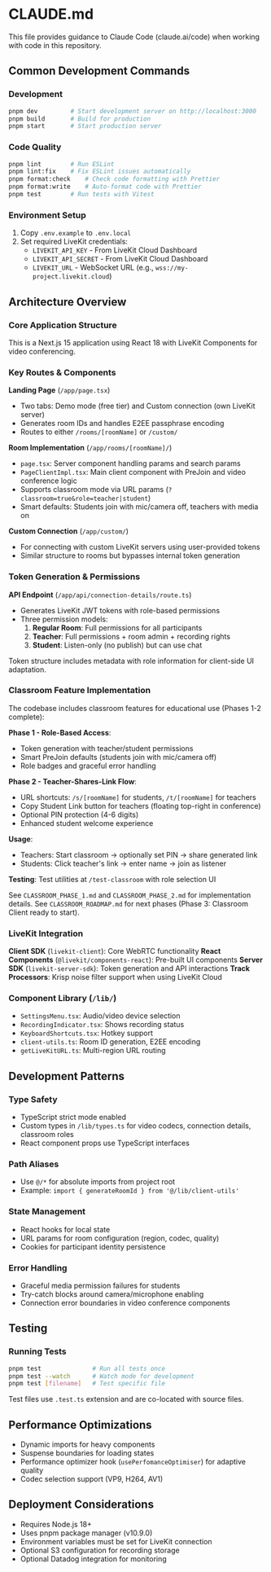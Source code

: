 # CLAUDE.md

This file provides guidance to Claude Code (claude.ai/code) when working with code in this repository.

## Common Development Commands

### Development

```bash
pnpm dev         # Start development server on http://localhost:3000
pnpm build       # Build for production
pnpm start       # Start production server
```

### Code Quality

```bash
pnpm lint        # Run ESLint
pnpm lint:fix    # Fix ESLint issues automatically
pnpm format:check    # Check code formatting with Prettier
pnpm format:write    # Auto-format code with Prettier
pnpm test        # Run tests with Vitest
```

### Environment Setup

1. Copy `.env.example` to `.env.local`
2. Set required LiveKit credentials:
   - `LIVEKIT_API_KEY` - From LiveKit Cloud Dashboard
   - `LIVEKIT_API_SECRET` - From LiveKit Cloud Dashboard
   - `LIVEKIT_URL` - WebSocket URL (e.g., `wss://my-project.livekit.cloud`)

## Architecture Overview

### Core Application Structure

This is a Next.js 15 application using React 18 with LiveKit Components for video conferencing.

### Key Routes & Components

**Landing Page** (`/app/page.tsx`)

- Two tabs: Demo mode (free tier) and Custom connection (own LiveKit server)
- Generates room IDs and handles E2EE passphrase encoding
- Routes to either `/rooms/[roomName]` or `/custom/`

**Room Implementation** (`/app/rooms/[roomName]/`)

- `page.tsx`: Server component handling params and search params
- `PageClientImpl.tsx`: Main client component with PreJoin and video conference logic
- Supports classroom mode via URL params (`?classroom=true&role=teacher|student`)
- Smart defaults: Students join with mic/camera off, teachers with media on

**Custom Connection** (`/app/custom/`)

- For connecting with custom LiveKit servers using user-provided tokens
- Similar structure to rooms but bypasses internal token generation

### Token Generation & Permissions

**API Endpoint** (`/app/api/connection-details/route.ts`)

- Generates LiveKit JWT tokens with role-based permissions
- Three permission models:
  1. **Regular Room**: Full permissions for all participants
  2. **Teacher**: Full permissions + room admin + recording rights
  3. **Student**: Listen-only (no publish) but can use chat

Token structure includes metadata with role information for client-side UI adaptation.

### Classroom Feature Implementation

The codebase includes classroom features for educational use (Phases 1-2 complete):

**Phase 1 - Role-Based Access**:
- Token generation with teacher/student permissions
- Smart PreJoin defaults (students join with mic/camera off)
- Role badges and graceful error handling

**Phase 2 - Teacher-Shares-Link Flow**:
- URL shortcuts: `/s/[roomName]` for students, `/t/[roomName]` for teachers
- Copy Student Link button for teachers (floating top-right in conference)
- Optional PIN protection (4-6 digits)
- Enhanced student welcome experience

**Usage**:
- Teachers: Start classroom → optionally set PIN → share generated link
- Students: Click teacher's link → enter name → join as listener

**Testing**: Test utilities at `/test-classroom` with role selection UI

See `CLASSROOM_PHASE_1.md` and `CLASSROOM_PHASE_2.md` for implementation details.
See `CLASSROOM_ROADMAP.md` for next phases (Phase 3: Classroom Client ready to start).

### LiveKit Integration

**Client SDK** (`livekit-client`): Core WebRTC functionality
**React Components** (`@livekit/components-react`): Pre-built UI components
**Server SDK** (`livekit-server-sdk`): Token generation and API interactions
**Track Processors**: Krisp noise filter support when using LiveKit Cloud

### Component Library (`/lib/`)

- `SettingsMenu.tsx`: Audio/video device selection
- `RecordingIndicator.tsx`: Shows recording status
- `KeyboardShortcuts.tsx`: Hotkey support
- `client-utils.ts`: Room ID generation, E2EE encoding
- `getLiveKitURL.ts`: Multi-region URL routing

## Development Patterns

### Type Safety

- TypeScript strict mode enabled
- Custom types in `/lib/types.ts` for video codecs, connection details, classroom roles
- React component props use TypeScript interfaces

### Path Aliases

- Use `@/*` for absolute imports from project root
- Example: `import { generateRoomId } from '@/lib/client-utils'`

### State Management

- React hooks for local state
- URL params for room configuration (region, codec, quality)
- Cookies for participant identity persistence

### Error Handling

- Graceful media permission failures for students
- Try-catch blocks around camera/microphone enabling
- Connection error boundaries in video conference components

## Testing

### Running Tests

```bash
pnpm test              # Run all tests once
pnpm test --watch      # Watch mode for development
pnpm test [filename]   # Test specific file
```

Test files use `.test.ts` extension and are co-located with source files.

## Performance Optimizations

- Dynamic imports for heavy components
- Suspense boundaries for loading states
- Performance optimizer hook (`usePerfomanceOptimiser`) for adaptive quality
- Codec selection support (VP9, H264, AV1)

## Deployment Considerations

- Requires Node.js 18+
- Uses pnpm package manager (v10.9.0)
- Environment variables must be set for LiveKit connection
- Optional S3 configuration for recording storage
- Optional Datadog integration for monitoring
